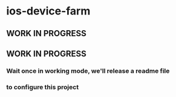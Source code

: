 # ios-device-farm

## WORK IN PROGRESS
## WORK IN PROGRESS

### Wait once in working mode, we'll release a readme file 
### to configure this project
